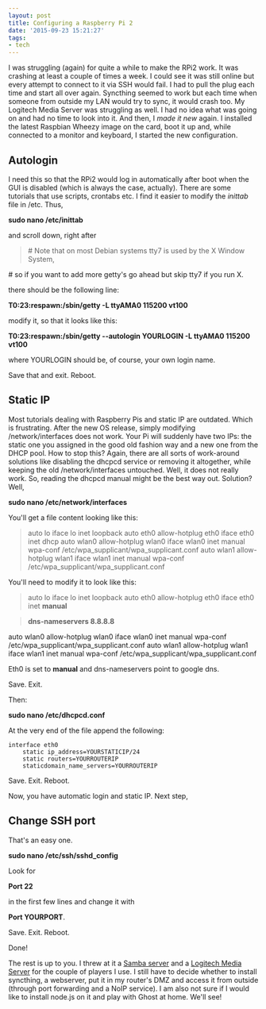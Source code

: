 ```yaml
---
layout: post
title: Configuring a Raspberry Pi 2
date: '2015-09-23 15:21:27'
tags:
- tech
---
```


I was struggling (again) for quite a while to make the RPi2 work. It was crashing at least a couple of times a week. I could see it was still online but every attempt to connect to it via SSH would fail. I had to pull the plug each time and start all over again. 
Syncthing seemed to work but each time when someone from outside my LAN would try to sync, it would crash too. My Logitech Media Server was struggling as well. I had no idea what was going on and had no time to look into it. 
And then, I *made it new* again. I installed the latest Raspbian Wheezy image on the card, boot it up and, while connected to a monitor and keyboard, I started the new configuration. 

## Autologin 

I need this so that the RPi2 would log in automatically after boot when the GUI is disabled (which is always the case, actually). There are some tutorials that use scripts, crontabs etc. I find it easier to modify the *inittab* file in /etc. Thus, 

**sudo nano /etc/inittab**

and scroll down, right after 

><p> # Note that on most Debian systems tty7 is used by the X Window System,
<p> # so if you want to add more getty's go ahead but skip tty7 if you run X. 

there should be the following line: 

**T0:23:respawn:/sbin/getty -L ttyAMA0 115200 vt100** 

modify it, so that it looks like this: 

**T0:23:respawn:/sbin/getty --autologin YOURLOGIN -L ttyAMA0 115200 vt100** 

where YOURLOGIN should be, of course, your own login name. 

Save that and exit. 
Reboot. 

## Static IP 

Most tutorials dealing with Raspberry Pis and static IP are outdated. Which is frustrating. After the new OS release, simply modifying /network/interfaces does not work. Your Pi will suddenly have two IPs: the static one you assigned in the good old fashion way and a new one from the DHCP pool. How to stop this? Again, there are all sorts of work-around solutions like disabling the dhcpcd service or removing it altogether, while keeping the old /network/interfaces untouched. 
Well, it does not really work. So, reading the dhcpcd manual might be the best way out. 
Solution? Well, 

**sudo nano /etc/network/interfaces**

You'll get a file content looking like this: 

>auto lo
iface lo inet loopback
auto eth0
allow-hotplug eth0
iface eth0 inet dhcp
auto wlan0
allow-hotplug wlan0
iface wlan0 inet manual
wpa-conf /etc/wpa_supplicant/wpa_supplicant.conf
auto wlan1
allow-hotplug wlan1
iface wlan1 inet manual
wpa-conf /etc/wpa_supplicant/wpa_supplicant.conf


You'll need to modify it to look like this: 

>auto lo
iface lo inet loopback
auto eth0
allow-hotplug eth0
iface eth0 inet **manual**

>**dns-nameservers 8.8.8.8**
>
auto wlan0
allow-hotplug wlan0
iface wlan0 inet manual
wpa-conf /etc/wpa_supplicant/wpa_supplicant.conf
auto wlan1
allow-hotplug wlan1
iface wlan1 inet manual
wpa-conf /etc/wpa_supplicant/wpa_supplicant.conf

Eth0 is set to **manual** and dns-nameservers point to google dns. 

Save.
Exit. 

Then: 

**sudo nano /etc/dhcpcd.conf** 

At the very end of the file append the following: 

    interface eth0
        static ip_address=YOURSTATICIP/24
        static routers=YOURROUTERIP
        staticdomain_name_servers=YOURROUTERIP

Save. 
Exit. 
Reboot. 

Now, you have automatic login and static IP. Next step, 

## Change SSH port 

That's an easy one. 

**sudo nano /etc/ssh/sshd_config**

Look for 

**Port 22**
 
in the first few lines and change it with 

**Port YOURPORT**. 

Save. 
Exit. 
Reboot. 

Done! 

The rest is up to you. I threw at it a [Samba server](http://raspberrywebserver.com/serveradmin/share-your-raspberry-pis-files-and-folders-across-a-network.html) and a [Logitech Media Server](http://raspberry-at-home.com/logitech-media-server/) for the couple of players I use. 
I still have to decide whether to install syncthing, a webserver, put it in my router's DMZ and access it from outside (through port forwarding and a NoIP service). I am also not sure if I would like to install node.js on it and play with Ghost at home. We'll see!  




